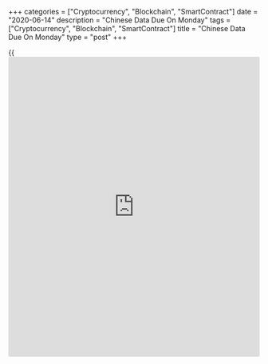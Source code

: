 +++
categories = ["Cryptocurrency", "Blockchain", "SmartContract"]
date = "2020-06-14"
description = "Chinese Data Due On Monday"
tags = ["Cryptocurrency", "Blockchain", "SmartContract"]
title = "Chinese Data Due On Monday"
type = "post"
+++

{{<iframe id="large-banner" src="https://www.bounty.group/#slide=8.0" width="100%" height="600" scrolling="no" style="border: 0px solid rgb(216, 221, 230); border-radius: 3px;">}}

China is scheduled to release a raft of data on Monday, headlining a
busy day for Asia-Pacific economic activity. On tap are May figures for
industrial production, retail sales, fixed asset investment,
unemployment and house prices.

Industrial production is predicted to rise 5.0 percent on year after
gaining 3.9 percent in April. Retail sales are tipped to fall an annual
2.0 percent after sinking 7.5 percent in the previous month. FAI is seen
lower by 6.9 percent on year after dropping 10.3 percent a month
earlier. The jobless rate in April was 6.0 percent and house prices rose
5.1 percent on year.

Singapore will release Q2 numbers for unemployment, with forecasts
pinning the jobless rate at 2.4 percent - up from 2.3 percent in the
three months prior.

The Philippines will provide April numbers for retail prices; in March,
prices were up 1.1 percent on year.

New Zealand will see May results for the services PMI from BusinessNZ;
in April, the index score was 25.9.

Indonesia will release May numbers for imports, exports and trade
balance, as well as Q1 results for its [business][1] confidence index.
The business confidence index had a score of 104.82 in the fourth
quarter of 2019.

Imports are expected to plummeted 24.55 percent on year after sinking
18.58 percent in April. Exports are called lower by an annual 17.98
percent after falling 7.02 percent in the previous month. The trade
balance is expected to show a surplus of $0.42 billion following the
$0.35 billion shortfall a month earlier.

Japan will see April results for its tertiary industry index; in March,
the index dropped 4.2 percent on month.

For comments and feedback [contact](https://www.playgroundfx.com/contact/): editorial@rtt[news](https://www.letsplayfx.com/blog/forex-news-website/).com

[Economic News][2]

 **What parts of the world are seeing the best (and worst) economic
performances lately? Click[here][3] to check out our [Econ Scorecard][3]
and find out! See up-to-the-moment [ranking](https://www.playgroundfx.com/blog/crypto-exchange-ranking/)s for the best and worst
performers in [GDP][4], [unemployment rate][5], [inflation][6] and much
more.**

   1. www.rtt[news](https://www.letsplayfx.com/blog/forex-news-website/).com/Content/Business.aspx
   2. www.rtt[news](https://www.letsplayfx.com/blog/forex-news-website/).com/Content/EconomicNews.aspx
   3. www.rtt[news](https://www.letsplayfx.com/blog/forex-news-website/).com/economic-scorecard/world-rank/PPI/highest-performance.aspx
   4. www.rtt[news](https://www.letsplayfx.com/blog/forex-news-website/).com/economic-scorecard/world-rank/GDP/highest-performance.aspx
   5. www.rtt[news](https://www.letsplayfx.com/blog/forex-news-website/).com/economic-scorecard/world-rank/unemployment-rate/lowest-performance.aspx
   6. www.rtt[news](https://www.letsplayfx.com/blog/forex-news-website/).com/economic-scorecard/world-rank/CPI/highest-performance.aspx